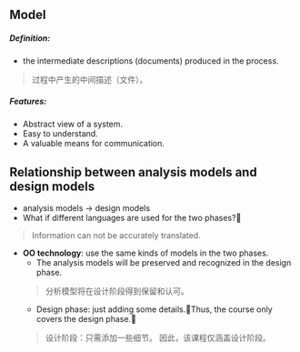 ## Model
##### Definition: 
* the intermediate descriptions (documents) produced in the process.
> 过程中产生的中间描述（文件）。

##### Features: 
* Abstract view of a system.
* Easy to understand.
* A valuable means for communication.

## Relationship between analysis models and design models
* analysis models → design models
* What if different languages are used for the two phases?
> Information can not be accurately translated.
* **OO technology**: use the same kinds of models in the two phases.
    * The analysis models will be preserved and recognized in the design phase.
    > 分析模型将在设计阶段得到保留和认可。
    * Design phase: just adding some details.Thus, the course only covers the design phase.
    > 设计阶段：只需添加一些细节。 因此，该课程仅涵盖设计阶段。
